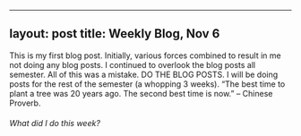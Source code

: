 
---
layout: post
title: Weekly Blog, Nov 6
---

This is my first blog post. Initially, various forces combined to result in me not doing any blog posts. I continued to overlook the blog posts all semester. All of this was a mistake. DO THE BLOG POSTS. I will be doing posts for the rest of the semester (a whopping 3 weeks). “The best time to plant a tree was 20 years ago. The second best time is now.” – Chinese Proverb.

###### What did I do this week?
